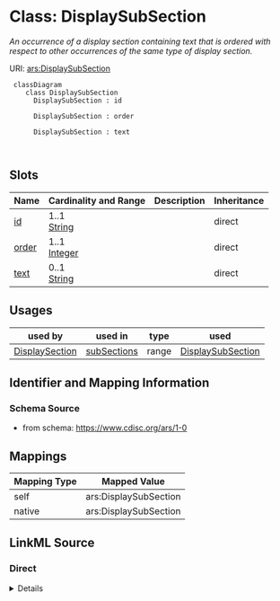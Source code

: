 # Class: DisplaySubSection


_An occurrence of a display section containing text that is ordered with respect to other occurrences of the same type of display section._





URI: [ars:DisplaySubSection](https://www.cdisc.org/ars/1-0/DisplaySubSection)



```mermaid
 classDiagram
    class DisplaySubSection
      DisplaySubSection : id
        
      DisplaySubSection : order
        
      DisplaySubSection : text
        
      
```




<!-- no inheritance hierarchy -->


## Slots

| Name | Cardinality and Range | Description | Inheritance |
| ---  | --- | --- | --- |
| [id](id.md) | 1..1 <br/> [String](String.md) |  | direct |
| [order](order.md) | 1..1 <br/> [Integer](Integer.md) |  | direct |
| [text](text.md) | 0..1 <br/> [String](String.md) |  | direct |





## Usages

| used by | used in | type | used |
| ---  | --- | --- | --- |
| [DisplaySection](DisplaySection.md) | [subSections](subSections.md) | range | [DisplaySubSection](DisplaySubSection.md) |






## Identifier and Mapping Information







### Schema Source


* from schema: https://www.cdisc.org/ars/1-0





## Mappings

| Mapping Type | Mapped Value |
| ---  | ---  |
| self | ars:DisplaySubSection |
| native | ars:DisplaySubSection |





## LinkML Source

<!-- TODO: investigate https://stackoverflow.com/questions/37606292/how-to-create-tabbed-code-blocks-in-mkdocs-or-sphinx -->

### Direct

<details>
```yaml
name: DisplaySubSection
description: An occurrence of a display section containing text that is ordered with
  respect to other occurrences of the same type of display section.
from_schema: https://www.cdisc.org/ars/1-0
rank: 1000
slots:
- id
- order
- text
slot_usage:
  order:
    name: order
    domain_of:
    - OrderedListItem
    - OrderedGroupingFactor
    - OrderedDisplay
    - DisplaySubSection
    - WhereClause
    required: true

```
</details>

### Induced

<details>
```yaml
name: DisplaySubSection
description: An occurrence of a display section containing text that is ordered with
  respect to other occurrences of the same type of display section.
from_schema: https://www.cdisc.org/ars/1-0
rank: 1000
slot_usage:
  order:
    name: order
    domain_of:
    - OrderedListItem
    - OrderedGroupingFactor
    - OrderedDisplay
    - DisplaySubSection
    - WhereClause
    required: true
attributes:
  id:
    name: id
    from_schema: https://www.cdisc.org/ars/1-0
    rank: 1000
    identifier: true
    alias: id
    owner: DisplaySubSection
    domain_of:
    - AnalysisCategorization
    - AnalysisCategory
    - Analysis
    - AnalysisMethod
    - Operation
    - ReferencedOperationRelationship
    - Output
    - OutputDisplay
    - DisplaySubSection
    - AnalysisSet
    - GroupingFactor
    - Group
    - DataSubset
    - ReferenceDocument
    - SponsorTerm
    range: string
    required: true
  order:
    name: order
    from_schema: https://www.cdisc.org/ars/1-0
    rank: 1000
    alias: order
    owner: DisplaySubSection
    domain_of:
    - OrderedListItem
    - OrderedGroupingFactor
    - OrderedDisplay
    - DisplaySubSection
    - WhereClause
    range: integer
    required: true
  text:
    name: text
    from_schema: https://www.cdisc.org/ars/1-0
    rank: 1000
    alias: text
    owner: DisplaySubSection
    domain_of:
    - DisplaySubSection
    range: string

```
</details>